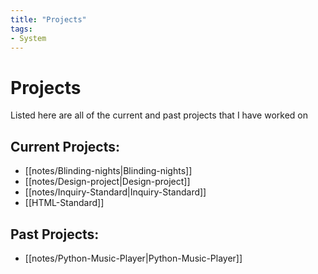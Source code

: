```yaml
---
title: "Projects"
tags:
- System
---
```


# Projects

Listed here are all of the current and past projects that I have worked on

## Current Projects:
- [[notes/Blinding-nights|Blinding-nights]]
- [[notes/Design-project|Design-project]]
- [[notes/Inquiry-Standard|Inquiry-Standard]]
- [[HTML-Standard]]

## Past Projects:
- [[notes/Python-Music-Player|Python-Music-Player]]
